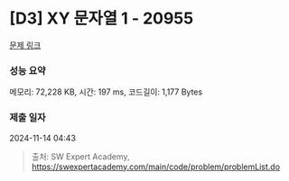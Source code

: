 # [D3] XY 문자열 1 - 20955 

[문제 링크](https://swexpertacademy.com/main/code/problem/problemDetail.do?contestProbId=AY_gm8_6NjcDFAVF) 

### 성능 요약

메모리: 72,228 KB, 시간: 197 ms, 코드길이: 1,177 Bytes

### 제출 일자

2024-11-14 04:43



> 출처: SW Expert Academy, https://swexpertacademy.com/main/code/problem/problemList.do